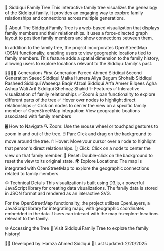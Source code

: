 🌳 Siddiqui Family Tree
This interactive family tree visualizes the genealogy of the Siddiqui family. It provides an engaging way to explore family relationships and connections across multiple generations.

📜 About
The Siddiqui Family Tree is a web-based visualization that displays family members and their relationships. It uses a force-directed graph layout to position family members and show connections between them.

In addition to the family tree, the project incorporates OpenStreetMap (OSM) functionality, enabling users to view geographic locations tied to family members. This feature adds a spatial dimension to the family history, allowing users to explore locations relevant to the Siddiqui family's past.

👨‍👩‍👧‍👦 Generations
First Generation
Fareed Ahmed Siddiqui
Second Generation
Saeed Siddiqui
Malka Humera
Aliya Begum
Shohaib Siddiqui
Rasheed Siddiqui
Waseeqa Baqir
Afzaal Siddiqui
Arfa Ameer
Bilqees Agha
Ashqa Wali
Arif Siddiqui
Shehnaz Shahid
✨ Features
✅ Interactive visualization of family relationships
✅ Zoom & pan functionality to explore different parts of the tree
✅ Hover over nodes to highlight direct relationships
✅ Click on nodes to center the view on a specific family member
✅ OpenStreetMap integration: View geographic locations associated with family members

🖥️ How to Navigate
🔍 Zoom: Use the mouse wheel or touchpad gestures to zoom in and out of the tree.
🖱️ Pan: Click and drag on the background to move around the tree.
🖱️ Hover: Move your cursor over a node to highlight that person's direct relationships.
👆 Click: Click on a node to center the view on that family member.
🔄 Reset: Double-click on the background to reset the view to its original state.
🌍 Explore Locations: The map is integrated with OpenStreetMap to explore the geographic connections related to family members.

⚙️ Technical Details
This visualization is built using D3.js, a powerful JavaScript library for creating data visualizations. The family data is stored in JSON format and rendered as an interactive SVG.

For the OpenStreetMap functionality, the project utilizes OpenLayers, a JavaScript library for integrating maps, with geographic coordinates embedded in the data. Users can interact with the map to explore locations relevant to the family.

🌐 Accessing the Tree
🔗 Visit Siddiqui Family Tree to explore the family history!

👨‍💻 Developed by: Hamza Ahmed Siddiqui
📅 Last Updated: 2/20/2025
